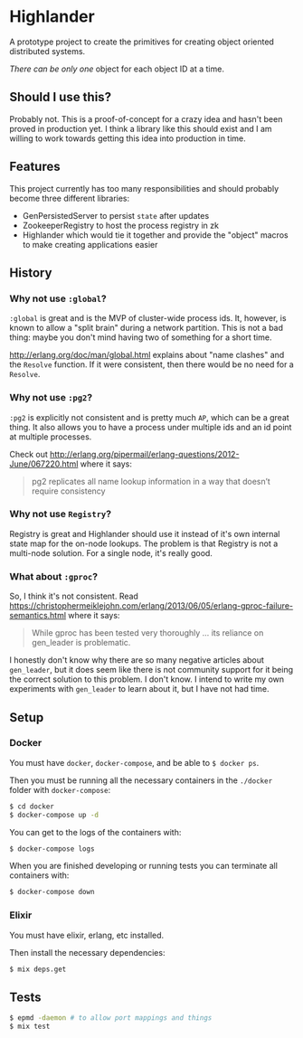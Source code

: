 # Highlander

A prototype project to create the primitives for creating object oriented distributed systems.

_There can be only one_ object for each object ID at a time.

## Should I use this?

Probably not. This is a proof-of-concept for a crazy idea and hasn't been
proved in production yet. I think a library like this should exist and I am
willing to work towards getting this idea into production in time.

## Features

This project currently has too many responsibilities and should probably become three different libraries:

* GenPersistedServer to persist `state` after updates
* ZookeeperRegistry to host the process registry in zk
* Highlander which would tie it together and provide the "object" macros to make creating applications easier

## History

### Why not use `:global`?

`:global` is great and is the MVP of cluster-wide process ids. It, however, is
known to allow a "split brain" during a network partition. This is not a bad
thing: maybe you don't mind having two of something for a short time.

<http://erlang.org/doc/man/global.html> explains about "name clashes" and the
`Resolve` function. If it were consistent, then there would be no need for a
`Resolve`.

### Why not use `:pg2`?

`:pg2` is explicitly not consistent and is pretty much `AP`, which can be a
great thing. It also allows you to have a process under multiple ids and an id
point at multiple processes.

Check out <http://erlang.org/pipermail/erlang-questions/2012-June/067220.html>
where it says:

> pg2 replicates all name lookup information in a way that doesn’t require
> consistency

### Why not use `Registry`?

Registry is great and Highlander should use it instead of it's own internal
state map for the on-node lookups. The problem is that Registry is not a
multi-node solution. For a single node, it's really good.

### What about `:gproc`?

So, I think it's not consistent. Read
<https://christophermeiklejohn.com/erlang/2013/06/05/erlang-gproc-failure-semantics.html>
where it says:

> While gproc has been tested very thoroughly … its reliance on gen_leader is problematic.

I honestly don't know why there are so many negative articles about
`gen_leader`, but it does seem like there is not community support for it being
the correct solution to this problem. I don't know. I intend to write my own
experiments with `gen_leader` to learn about it, but I have not had time.

## Setup

### Docker

You must have `docker`, `docker-compose`, and be able to `$ docker ps`.

Then you must be running all the necessary containers in the `./docker` folder with `docker-compose`:

```sh
$ cd docker
$ docker-compose up -d
```

You can get to the logs of the containers with:

```sh
$ docker-compose logs
```

When you are finished developing or running tests you can terminate all
containers with:

```sh
$ docker-compose down
```

### Elixir

You must have elixir, erlang, etc installed.

Then install the necessary dependencies:

```sh
$ mix deps.get
```

## Tests

```sh
$ epmd -daemon # to allow port mappings and things
$ mix test
```
